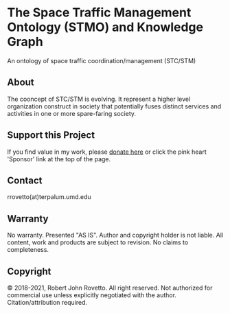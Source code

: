 # The Space Traffic Management Ontology (STMO) and Knowledge Graph
An ontology of space traffic coordination/management (STC/STM)

## About
The cooncept of STC/STM is evolving. It represent a higher level organization construct in society that potentially fuses distinct services and activities in one or more spare-faring society.

## Support this Project
If you find value in my work, please [donate here](https://gogetfunding.com/creating-meaning-full-space-terminologies-knowledge-models-for-space-safety/) or click the pink heart 'Sponsor' link at the top of the page.

## Contact
rrovetto(at)terpalum.umd.edu

## Warranty
No warranty. Presented "AS IS". Author and copyright holder is not liable.
All content, work and products are subject to revision. No claims to completeness. 

## Copyright
© 2018-2021, Robert John Rovetto. All right reserved.
Not authorized for commercial use unless explicitly negotiated with the author. Citation/attribution required.
